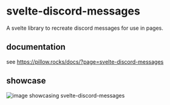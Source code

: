 # svelte-discord-messages

A svelte library to recreate discord messages for use in pages.

## documentation

see <https://pillow.rocks/docs/?page=svelte-discord-messages>

## showcase

![image showcasing svelte-discord-messages](https://cdn.nest.rip/uploads/cfa3327d-c971-44b9-a3d0-514f252909bf.png)